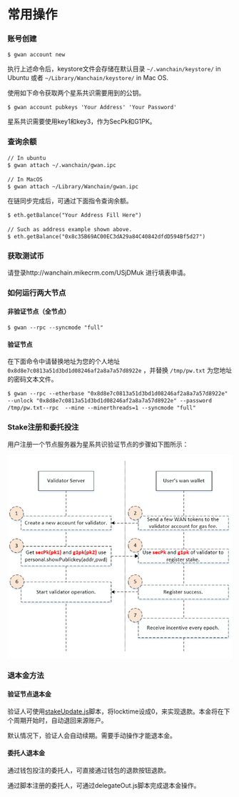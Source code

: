 # 常用操作
### 账号创建
```
$ gwan account new
```

执行上述命令后，keystore文件会存储在默认目录 `~/.wanchain/keystore/` in Ubuntu 或者 `~/Library/Wanchain/keystore/` in Mac OS.

使用如下命令获取两个星系共识需要用到的公钥。

```
$ gwan account pubkeys 'Your Address' 'Your Password'
```

星系共识需要使用key1和key3，作为SecPk和G1PK。

### 查询余额

```
// In ubuntu
$ gwan attach ~/.wanchain/gwan.ipc

// In MacOS
$ gwan attach ~/Library/Wanchain/gwan.ipc
```

在链同步完成后，可通过下面指令查询余额。

```
$ eth.getBalance("Your Address Fill Here")

// Such as address example shown above.
$ eth.getBalance("0x8c35B69AC00EC3dA29a84C40842dfdD594Bf5d27")
```

### 获取测试币

请登录http://wanchain.mikecrm.com/USjDMuk 进行填表申请。
 

### 如何运行两大节点

#### 非验证节点（全节点）
```
$ gwan --rpc --syncmode "full"
``` 

#### 验证节点

在下面命令中请替换地址为您的个人地址 `0x8d8e7c0813a51d3bd1d08246af2a8a7a57d8922e` ，并替换 `/tmp/pw.txt` 为您地址的密码文本文件。

```
$ gwan --rpc --etherbase "0x8d8e7c0813a51d3bd1d08246af2a8a7a57d8922e" --unlock "0x8d8e7c0813a51d3bd1d08246af2a8a7a57d8922e" --password /tmp/pw.txt--rpc  --mine --minerthreads=1 --syncmode "full"
```

### Stake注册和委托投注

用户注册一个节点服务器为星系共识验证节点的步骤如下图所示：

![](media/32.png)

### 退本金方法

#### 验证节点退本金

验证人可使用[stakeUpdate.js](https://github.com/wanchain/go-wanchain/blob/develop/loadScript/stakeUpdate.js)脚本，将locktime设成0，来实现退款。本金将在下个周期开始时，自动退回来源账户。

默认情况下，验证人会自动续期。需要手动操作才能退本金。

#### 委托人退本金

通过钱包投注的委托人，可直接通过钱包的退款按钮退款。

通过脚本注册的委托人，可通过delegateOut.js脚本完成退本金操作。
